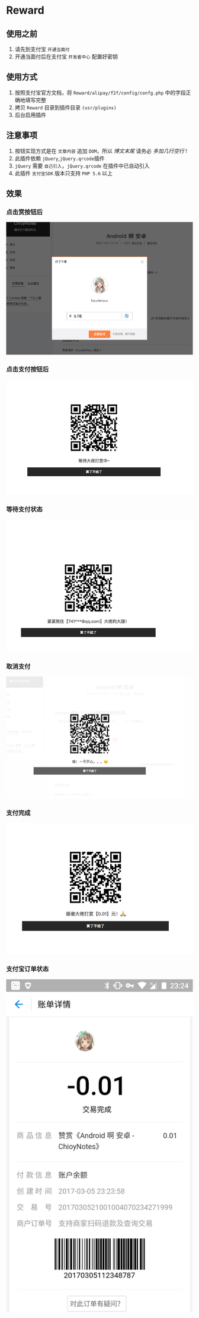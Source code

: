 # Reward

## 使用之前
  1. 请先到支付宝 `开通当面付`
  2. 开通当面付后在支付宝 `开发者中心` 配置好密钥

## 使用方式 
  1. 按照支付宝官方文档，将 `Reward/alipay/f2f/config/confg.php` 中的字段正确地填写完整
  2. 拷贝 `Reward` 目录到插件目录 `(usr/plugins)`
  3. 后台启用插件

## 注意事项
  1. 按钮实现方式是在 `文章内容` 追加 `DOM`，所以 *博文末尾* 请务必 *多加几行空行* !
  2. 此插件依赖 `jQuery`,`jQuery.qrcode`插件
  3. `jQuery` 需要 `自己引入`，`jQuery.qrcode` 在插件中已自动引入
  4. 此插件 `支付宝SDK` 版本只支持 `PHP 5.6` 以上

## 效果

### 点击赏按钮后
![](reward_1.png)

### 点击支付按钮后

![](reward_2.png)

### 等待支付状态

![](reward_3.png)


### 取消支付

![](reward_4.png)

### 支付完成

![](reward_5.png)

### 支付宝订单状态

![](reward_6.png)


